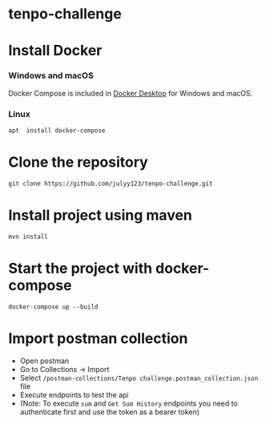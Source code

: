 # tenpo-challenge

# Install Docker

### Windows and macOS

Docker Compose is included in
[Docker Desktop](https://www.docker.com/products/docker-desktop)
for Windows and macOS.

### Linux

```
apt  install docker-compose
```
# Clone the repository

```
git clone https://github.com/julyy123/tenpo-challenge.git
```

# Install project using maven

```
mvn install
```


# Start the project with docker-compose

```
docker-compose up --build
```

# Import postman collection

* Open postman
* Go to Collections -> Import
* Select `/postman-collections/Tenpo challenge.postman_collection.json` file
* Execute endpoints to test the api
 * (Note: To execute `sum` and `Get Sum History` endpoints you need to authenticate first and use the token as a bearer token)